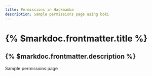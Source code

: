 ```yaml
---
title: Permissions in Hackmamba
description: Sample permissions page using boki
---
```


# {% $markdoc.frontmatter.title %}

## {% $markdoc.frontmatter.description %}

Sample permissions page
